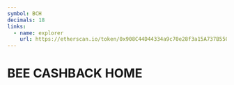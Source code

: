 ```yaml
---
symbol: BCH
decimals: 18
links:
  - name: explorer
    url: https://etherscan.io/token/0x908C44D44334a9c70e28f3a15A737B550Ca34aBe
---
```


# BEE CASHBACK HOME
